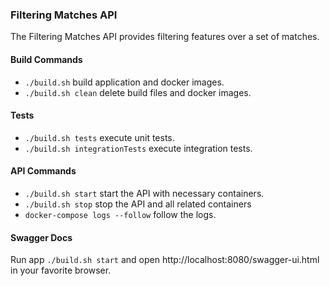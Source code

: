 ### Filtering Matches API

The Filtering Matches API provides filtering features over a set of matches.

#### Build Commands

- `./build.sh` build application and docker images.
- `./build.sh clean` delete build files and docker images.

#### Tests

- `./build.sh tests` execute unit tests.
- `./build.sh integrationTests` execute integration tests.

#### API Commands

- `./build.sh start` start the API with necessary containers. 
- `./build.sh stop` stop the API and all related containers 
- `docker-compose logs --follow` follow the logs.

#### Swagger Docs

Run app `./build.sh start` and open http://localhost:8080/swagger-ui.html in your favorite browser. 
